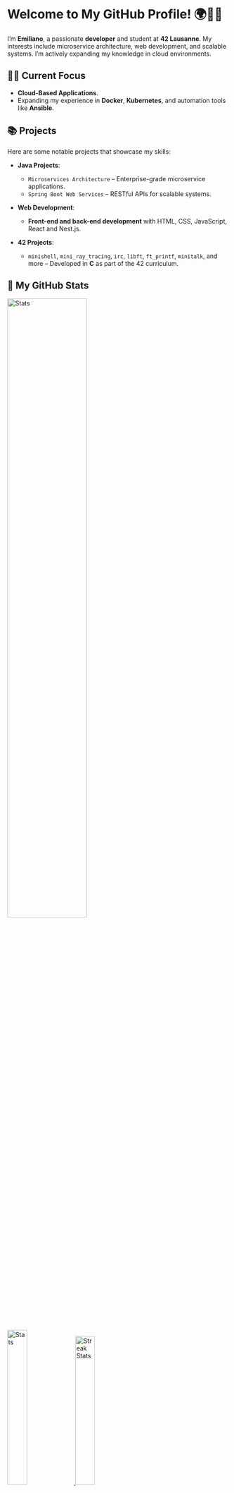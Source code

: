 # Welcome to My GitHub Profile! 🌍👨‍💻

I’m **Emiliano**, a passionate **developer** and student at **42 Lausanne**. My interests include microservice architecture, web development, and scalable systems. I’m actively expanding my knowledge in cloud environments.

## 🧑‍💻 Current Focus
- **Cloud-Based Applications**.
- Expanding my experience in **Docker**, **Kubernetes**, and automation tools like **Ansible**.

## 📚 Projects
Here are some notable projects that showcase my skills:
- **Java Projects**:
  - `Microservices Architecture` – Enterprise-grade microservice applications.
  - `Spring Boot Web Services` – RESTful APIs for scalable systems.

- **Web Development**:
  - **Front-end and back-end development** with HTML, CSS, JavaScript, React and Nest.js.

- **42 Projects**:
  - `minishell`, `mini_ray_tracing`, `irc`, `libft`, `ft_printf`, `minitalk`, and more – Developed in **C** as part of the 42 curriculum.

## 🚀 My GitHub Stats

<div>
  <a href="https://github-readme-stats.vercel.app">
        <img width="60%" alt="Stats" src="https://github-readme-stats.vercel.app/api?username=eprei&show_icons=true&theme=prussian"/>
  </a>
<div>

</div>
  <a href="https://github-readme-stats.vercel.app">
        <img width="30%" alt="Stats" src="https://github-profile-summary-cards.vercel.app/api/cards/repos-per-language?username=eprei&theme=prussian"/>
  </a>
  <a href="https://github-readme-streak-stats.herokuapp.com">
      <img width="29.4%" alt="Streak Stats" src="https://github-profile-summary-cards.vercel.app/api/cards/most-commit-language?username=eprei&theme=prussian"/>
  </a>  
</div>

<div>
  <a href="https://git.io/streak-stats">
    <img width="60%"src="https://github-readme-streak-stats.herokuapp.com?user=eprei&theme=prussian" alt="GitHub Streak" />
  </a>
</div>
